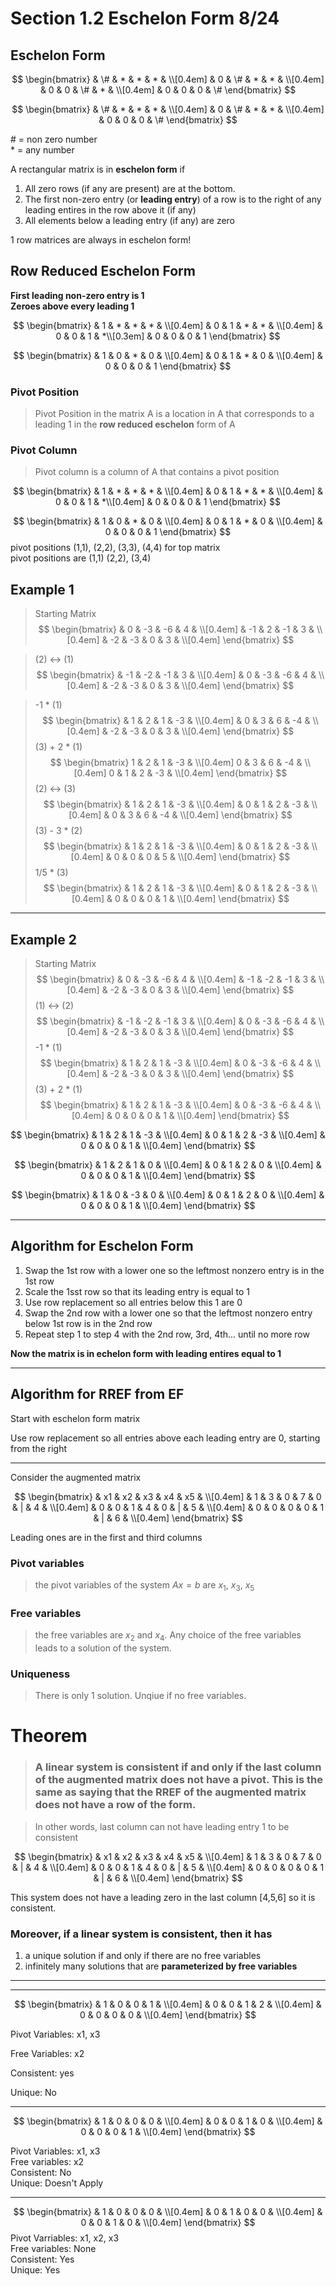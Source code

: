 # Section 1.2 Eschelon Form 8/24

## Eschelon Form


$$
\begin{bmatrix}
& \# & * & * & *  & \\[0.4em]
& 0 & \#  & * & * & \\[0.4em]
& 0 & 0 & \# & *  & \\[0.4em]
& 0 & 0 & 0 & \#
\end{bmatrix}
$$

$$
\begin{bmatrix}
& \# & * & * & *  & \\[0.4em]
& 0 & \#  & * & * & \\[0.4em]
& 0 & 0 & 0 & \#
\end{bmatrix}
$$

\# = non zero number  
\* = any number

A rectangular matrix is in **eschelon form** if
1. All zero rows (if any are present) are at the bottom. 
2. The first non-zero entry (or **leading entry**) of a row is to the right of any leading entires in the row above it (if any)
3. All elements below a leading entry (if any) are zero

1 row matrices are always in eschelon form!

## Row Reduced Eschelon Form
**First leading non-zero entry is 1**  
**Zeroes above every leading 1**

$$
\begin{bmatrix}
& 1 & * & * & * & \\[0.4em]
& 0 & 1  & * & * & \\[0.4em]
& 0 & 0 & 1 & *\\[0.3em]
& 0 & 0 & 0 & 1
\end{bmatrix}
$$

$$
\begin{bmatrix}
& 1 & 0 & * & 0  & \\[0.4em]
& 0 & 1  & * & 0 & \\[0.4em]
& 0 & 0 & 0 & 1
\end{bmatrix}
$$

### Pivot Position
> Pivot Position in the matrix A is a location in A that corresponds to a leading 1 in the **row reduced eschelon** form of A

### Pivot Column
> Pivot column is a column of A that contains a pivot position

$$
\begin{bmatrix}
& 1 & * & * & * & \\[0.4em]
& 0 & 1  & * & * & \\[0.4em]
& 0 & 0 & 1 & *\\[0.4em]
& 0 & 0 & 0 & 1
\end{bmatrix}
$$

$$
\begin{bmatrix}
& 1 & 0 & * & 0 & \\[0.4em]
& 0 & 1  & * & 0 & \\[0.4em]
& 0 & 0 & 0 & 1
\end{bmatrix}
$$
pivot positions (1,1), (2,2), (3,3), (4,4) for top matrix  
pivot positions are (1,1) (2,2), (3,4)



## Example 1
> Starting Matrix
$$
\begin{bmatrix}
& 0 & -3 & -6 & 4 & \\[0.4em]
& -1 & 2 & -1 & 3 & \\[0.4em]
& -2 & -3 & 0 & 3 & \\[0.4em]
\end{bmatrix}
$$

> (2) <-> (1)
$$
\begin{bmatrix}
& -1 & -2 & -1 & 3 & \\[0.4em]
& 0 & -3 & -6 & 4 & \\[0.4em]
& -2 & -3 & 0 & 3 & \\[0.4em]
\end{bmatrix}
$$

> -1 * (1)
$$
\begin{bmatrix}
& 1 & 2 & 1 & -3 & \\[0.4em]
& 0 & 3 & 6 & -4 & \\[0.4em]
& -2 & -3 & 0 & 3 & \\[0.4em]
\end{bmatrix}
$$
> (3) + 2 * (1)
$$
\begin{bmatrix}
1 & 2 & 1 & -3 & \\[0.4em]
0 & 3 & 6 & -4 & \\[0.4em]
0 & 1 & 2 & -3 & \\[0.4em]
\end{bmatrix}
$$
> (2) <-> (3)
$$
\begin{bmatrix}
& 1 & 2 & 1 & -3 & \\[0.4em]
& 0 & 1 & 2 & -3 & \\[0.4em]
& 0 & 3 & 6 & -4 & \\[0.4em]
\end{bmatrix}
$$
> (3) - 3 * (2)
$$
\begin{bmatrix}
& 1 & 2 & 1 & -3 & \\[0.4em]
& 0 & 1 & 2 & -3 & \\[0.4em]
& 0 & 0 & 0 & 5 & \\[0.4em]
\end{bmatrix}
$$
> 1/5 * (3)
$$
\begin{bmatrix}
& 1 & 2 & 1 & -3 & \\[0.4em]
& 0 & 1 & 2 & -3 & \\[0.4em]
& 0 & 0 & 0 & 1 & \\[0.4em]
\end{bmatrix}
$$

---
## Example 2
> Starting Matrix
$$
\begin{bmatrix}
& 0 & -3 & -6 & 4 & \\[0.4em]
& -1 & -2 & -1 & 3 & \\[0.4em]
& -2 & -3 & 0 & 3 & \\[0.4em]
\end{bmatrix}
$$
> (1) <-> (2)
$$
\begin{bmatrix}
& -1 & -2 & -1 & 3 & \\[0.4em]
& 0 & -3 & -6 & 4 & \\[0.4em]
& -2 & -3 & 0 & 3 & \\[0.4em]
\end{bmatrix}
$$
> -1 * (1)
$$
\begin{bmatrix}
& 1 & 2 & 1 & -3 & \\[0.4em]
& 0 & -3 & -6 & 4 & \\[0.4em]
& -2 & -3 & 0 & 3 & \\[0.4em]
\end{bmatrix}
$$
> (3) + 2 * (1)
$$
\begin{bmatrix}
& 1 & 2 & 1 & -3 & \\[0.4em]
& 0 & -3 & -6 & 4 & \\[0.4em]
& 0 & 0 & 0 & 1 & \\[0.4em]
\end{bmatrix}
$$

$$
\begin{bmatrix}
& 1 & 2 & 1 & -3 & \\[0.4em]
& 0 & 1 & 2 & -3 & \\[0.4em]
& 0 & 0 & 0 & 1 & \\[0.4em]
\end{bmatrix}
$$
> 
$$
\begin{bmatrix}
& 1 & 2 & 1 & 0 & \\[0.4em]
& 0 & 1 & 2 & 0 & \\[0.4em]
& 0 & 0 & 0 & 1 & \\[0.4em]
\end{bmatrix}
$$

$$
\begin{bmatrix}
& 1 & 0 & -3 & 0 & \\[0.4em]
& 0 & 1 & 2 & 0 & \\[0.4em]
& 0 & 0 & 0 & 1 & \\[0.4em]
\end{bmatrix}
$$

---
## Algorithm for Eschelon Form

1. Swap the 1st row with a lower one so the leftmost nonzero entry is in the 1st row
2. Scale the 1sst row so that its leading entry is equal to 1
3. Use row replacement so all entries below this 1 are 0
4. Swap the 2nd row with a lower one so that the leftmost nonzero entry below 1st row is in the 2nd row
5. Repeat step 1 to step 4 with the 2nd row, 3rd, 4th... until no more row

**Now the matrix is in echelon form with leading entires equal to 1**


--- 
## Algorithm for RREF from EF

Start with eschelon form matrix

Use row replacement so all entries above each leading entry are 0, starting from the right

---

Consider the augmented matrix

$$
\begin{bmatrix}
& x1 & x2 & x3 & x4 & x5 & \\[0.4em]
& 1 & 3 & 0 & 7 & 0 & | & 4 & \\[0.4em]
& 0 & 0 & 1 & 4 & 0 & | & 5 & \\[0.4em]
& 0 & 0 & 0 & 0 & 1 & | & 6 & \\[0.4em]
\end{bmatrix}
$$

Leading ones are in the first and third columns

### **Pivot variables**
> the pivot variables of the system $Ax = b$ are $x_1$, $x_3$, $x_5$

### **Free variables**
> the free variables are $x_2$ and $x_4$. Any choice of the free variables leads to a solution of the system. 

### **Uniqueness**
> There is only 1 solution. Unqiue if no free variables.

# Theorem
> ### A linear system is consistent if and only if the last column of the **augmented** matrix does not have a pivot. This is the same as saying that the RREF of the augmented matrix **does not** have a row of the form.

> In other words, last column can not have leading entry 1 to be consistent

$$
\begin{bmatrix}
& x1 & x2 & x3 & x4 & x5 & \\[0.4em]
& 1 & 3 & 0 & 7 & 0 & | & 4 & \\[0.4em]
& 0 & 0 & 1 & 4 & 0 & | & 5 & \\[0.4em]
& 0 & 0 & 0 & 0 & 1 & | & 6 & \\[0.4em]
\end{bmatrix}
$$

This system does not have a leading zero in the last column [4,5,6] so it is consistent.

### Moreover, if a linear system is consistent, then it has
1. a unique solution if and only if there are no free variables
2. infinitely many solutions that are **parameterized by free variables**


---
---
$$
\begin{bmatrix}
& 1 & 0 & 0 & 1 & \\[0.4em]
& 0 & 0 & 1 & 2 & \\[0.4em]
& 0 & 0 & 0 & 0 & \\[0.4em]
\end{bmatrix}
$$

Pivot Variables: x1, x3

Free Variables: x2

Consistent: yes

Unique: No

---
$$
\begin{bmatrix}
& 1 & 0 & 0 & 0 & \\[0.4em]
& 0 & 0 & 1 & 0 & \\[0.4em]
& 0 & 0 & 0 & 1 & \\[0.4em]
\end{bmatrix}
$$

Pivot Variables: x1, x3  
Free variables: x2  
Consistent: No  
Unique: Doesn't Apply  

---
$$
\begin{bmatrix}
& 1 & 0 & 0 & 0 & \\[0.4em]
& 0 & 1 & 0 & 0 & \\[0.4em]
& 0 & 0 & 1 & 0 & \\[0.4em]
\end{bmatrix}
$$
Pivot Varriables: x1, x2, x3  
Free variables: None  
Consistent: Yes  
Unique: Yes
